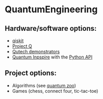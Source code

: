 # QuantumEngineering
## Hardware/software options:
- [qiskit](https://www.ibm.com/quantum/qiskit)
- [Project Q](https://my.projectq.co/)
- [Qutech demonstrators](https://qutech.nl/demonstrators/)
- [Quantum Inpspire](https://www.quantum-inspire.com/) with the [Python API](https://www.quantum-inspire.com/kbase/low-level-api/)

## Project options:
- Algorithms (see [quantum zoo](https://quantumalgorithmzoo.org/))
- Games (chess, connect four, tic-tac-toe)
